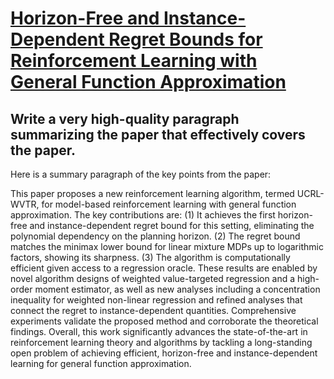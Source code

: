 # [Horizon-Free and Instance-Dependent Regret Bounds for Reinforcement   Learning with General Function Approximation](https://arxiv.org/abs/2312.04464)

## Write a very high-quality paragraph summarizing the paper that effectively covers the paper.

 Here is a summary paragraph of the key points from the paper:

This paper proposes a new reinforcement learning algorithm, termed UCRL-WVTR, for model-based reinforcement learning with general function approximation. The key contributions are: (1) It achieves the first horizon-free and instance-dependent regret bound for this setting, eliminating the polynomial dependency on the planning horizon. (2) The regret bound matches the minimax lower bound for linear mixture MDPs up to logarithmic factors, showing its sharpness. (3) The algorithm is computationally efficient given access to a regression oracle. These results are enabled by novel algorithm designs of weighted value-targeted regression and a high-order moment estimator, as well as new analyses including a concentration inequality for weighted non-linear regression and refined analyses that connect the regret to instance-dependent quantities. Comprehensive experiments validate the proposed method and corroborate the theoretical findings. Overall, this work significantly advances the state-of-the-art in reinforcement learning theory and algorithms by tackling a long-standing open problem of achieving efficient, horizon-free and instance-dependent learning for general function approximation.
